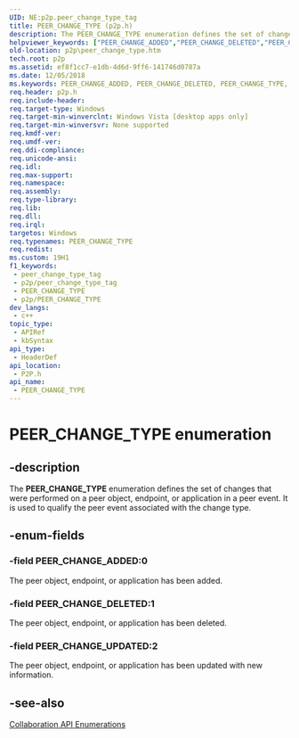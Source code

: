 ```yaml
---
UID: NE:p2p.peer_change_type_tag
title: PEER_CHANGE_TYPE (p2p.h)
description: The PEER_CHANGE_TYPE enumeration defines the set of changes that were performed on a peer object, endpoint, or application in a peer event. It is used to qualify the peer event associated with the change type.
helpviewer_keywords: ["PEER_CHANGE_ADDED","PEER_CHANGE_DELETED","PEER_CHANGE_TYPE","PEER_CHANGE_TYPE enumeration [Peer Networking]","PEER_CHANGE_UPDATED","p2p.peer_change_type","p2p/PEER_CHANGE_ADDED","p2p/PEER_CHANGE_DELETED","p2p/PEER_CHANGE_TYPE","p2p/PEER_CHANGE_UPDATED"]
old-location: p2p\peer_change_type.htm
tech.root: p2p
ms.assetid: ef8f1cc7-e1db-4d6d-9ff6-141746d0787a
ms.date: 12/05/2018
ms.keywords: PEER_CHANGE_ADDED, PEER_CHANGE_DELETED, PEER_CHANGE_TYPE, PEER_CHANGE_TYPE enumeration [Peer Networking], PEER_CHANGE_UPDATED, p2p.peer_change_type, p2p/PEER_CHANGE_ADDED, p2p/PEER_CHANGE_DELETED, p2p/PEER_CHANGE_TYPE, p2p/PEER_CHANGE_UPDATED
req.header: p2p.h
req.include-header: 
req.target-type: Windows
req.target-min-winverclnt: Windows Vista [desktop apps only]
req.target-min-winversvr: None supported
req.kmdf-ver: 
req.umdf-ver: 
req.ddi-compliance: 
req.unicode-ansi: 
req.idl: 
req.max-support: 
req.namespace: 
req.assembly: 
req.type-library: 
req.lib: 
req.dll: 
req.irql: 
targetos: Windows
req.typenames: PEER_CHANGE_TYPE
req.redist: 
ms.custom: 19H1
f1_keywords:
 - peer_change_type_tag
 - p2p/peer_change_type_tag
 - PEER_CHANGE_TYPE
 - p2p/PEER_CHANGE_TYPE
dev_langs:
 - c++
topic_type:
 - APIRef
 - kbSyntax
api_type:
 - HeaderDef
api_location:
 - P2P.h
api_name:
 - PEER_CHANGE_TYPE
---
```


# PEER_CHANGE_TYPE enumeration


## -description

The <b>PEER_CHANGE_TYPE</b> enumeration defines the set of changes that were performed on a peer object, endpoint, or application in a peer event. It is used to qualify the peer event associated with the change type.

## -enum-fields

### -field PEER_CHANGE_ADDED:0

The peer object, endpoint, or application has been added.

### -field PEER_CHANGE_DELETED:1

The peer object, endpoint, or application has been deleted.

### -field PEER_CHANGE_UPDATED:2

The peer object, endpoint, or application has been updated with new information.

## -see-also

<a href="/windows/desktop/P2PSdk/collaboration-api-enumerations">Collaboration API Enumerations</a>
